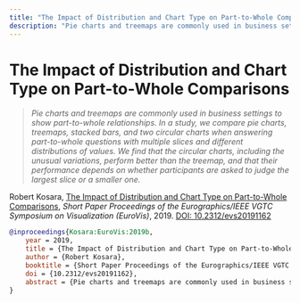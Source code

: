 ```yaml
---
title: "The Impact of Distribution and Chart Type on Part-to-Whole Comparisons"
description: "Pie charts and treemaps are commonly used in business settings to show part-to-whole relationships. In a study, we compare pie charts, treemaps, stacked bars, and two circular charts when answering part-to-whole questions with multiple slices and different distributions of values. We find that the circular charts, including the unusual variations, perform better than the treemap, and that their performance depends on whether participants are asked to judge the largest slice or a smaller one."
---
```


# The Impact of Distribution and Chart Type on Part-to-Whole Comparisons

> _Pie charts and treemaps are commonly used in business settings to show part-to-whole relationships. In a study, we compare pie charts, treemaps, stacked bars, and two circular charts when answering part-to-whole questions with multiple slices and different distributions of values. We find that the circular charts, including the unusual variations, perform better than the treemap, and that their performance depends on whether participants are asked to judge the largest slice or a smaller one._

Robert Kosara, <a href="https://media.eagereyes.org/papers/2019/Kosara-EuroVis-2019b.pdf" target="_blank">The Impact of Distribution and Chart Type on Part-to-Whole Comparisons</a>, _Short Paper Proceedings of the Eurographics/IEEE VGTC Symposium on Visualization (EuroVis)_, 2019. <a href="https://dx.doi.org/10.2312/evs20191162" target="_new">DOI: 10.2312/evs20191162</a>


```bibtex
@inproceedings{Kosara:EuroVis:2019b,
	year = 2019,
	title = {The Impact of Distribution and Chart Type on Part-to-Whole Comparisons},
	author = {Robert Kosara},
	booktitle = {Short Paper Proceedings of the Eurographics/IEEE VGTC Symposium on Visualization (EuroVis)},
	doi = {10.2312/evs20191162},
	abstract = {Pie charts and treemaps are commonly used in business settings to show part-to-whole relationships. In a study, we compare pie charts, treemaps, stacked bars, and two circular charts when answering part-to-whole questions with multiple slices and different distributions of values. We find that the circular charts, including the unusual variations, perform better than the treemap, and that their performance depends on whether participants are asked to judge the largest slice or a smaller one.},
}
```

